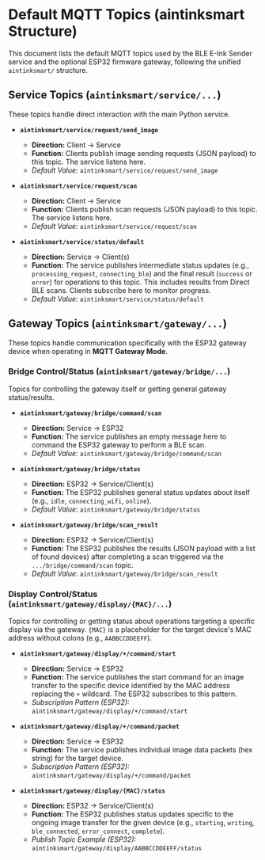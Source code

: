 # Default MQTT Topics (aintinksmart Structure)

This document lists the default MQTT topics used by the BLE E-Ink Sender service and the optional ESP32 firmware gateway, following the unified `aintinksmart/` structure.

## Service Topics (`aintinksmart/service/...`)

These topics handle direct interaction with the main Python service.

*   **`aintinksmart/service/request/send_image`**
    *   **Direction:** Client -> Service
    *   **Function:** Clients publish image sending requests (JSON payload) to this topic. The service listens here.
    *   *Default Value:* `aintinksmart/service/request/send_image`

*   **`aintinksmart/service/request/scan`**
    *   **Direction:** Client -> Service
    *   **Function:** Clients publish scan requests (JSON payload) to this topic. The service listens here.
    *   *Default Value:* `aintinksmart/service/request/scan`

*   **`aintinksmart/service/status/default`**
    *   **Direction:** Service -> Client(s)
    *   **Function:** The service publishes intermediate status updates (e.g., `processing_request`, `connecting_ble`) and the final result (`success` or `error`) for operations to this topic. This includes results from Direct BLE scans. Clients subscribe here to monitor progress.
    *   *Default Value:* `aintinksmart/service/status/default`

## Gateway Topics (`aintinksmart/gateway/...`)

These topics handle communication specifically with the ESP32 gateway device when operating in **MQTT Gateway Mode**.

### Bridge Control/Status (`aintinksmart/gateway/bridge/...`)

Topics for controlling the gateway itself or getting general gateway status/results.

*   **`aintinksmart/gateway/bridge/command/scan`**
    *   **Direction:** Service -> ESP32
    *   **Function:** The service publishes an empty message here to command the ESP32 gateway to perform a BLE scan.
    *   *Default Value:* `aintinksmart/gateway/bridge/command/scan`

*   **`aintinksmart/gateway/bridge/status`**
    *   **Direction:** ESP32 -> Service/Client(s)
    *   **Function:** The ESP32 publishes general status updates about itself (e.g., `idle`, `connecting_wifi`, `online`).
    *   *Default Value:* `aintinksmart/gateway/bridge/status`

*   **`aintinksmart/gateway/bridge/scan_result`**
    *   **Direction:** ESP32 -> Service/Client(s)
    *   **Function:** The ESP32 publishes the results (JSON payload with a list of found devices) after completing a scan triggered via the `.../bridge/command/scan` topic.
    *   *Default Value:* `aintinksmart/gateway/bridge/scan_result`

### Display Control/Status (`aintinksmart/gateway/display/{MAC}/...`)

Topics for controlling or getting status about operations targeting a specific display via the gateway. `{MAC}` is a placeholder for the target device's MAC address without colons (e.g., `AABBCCDDEEFF`).

*   **`aintinksmart/gateway/display/+/command/start`**
    *   **Direction:** Service -> ESP32
    *   **Function:** The service publishes the start command for an image transfer to the specific device identified by the MAC address replacing the `+` wildcard. The ESP32 subscribes to this pattern.
    *   *Subscription Pattern (ESP32):* `aintinksmart/gateway/display/+/command/start`

*   **`aintinksmart/gateway/display/+/command/packet`**
    *   **Direction:** Service -> ESP32
    *   **Function:** The service publishes individual image data packets (hex string) for the target device.
    *   *Subscription Pattern (ESP32):* `aintinksmart/gateway/display/+/command/packet`

*   **`aintinksmart/gateway/display/{MAC}/status`**
    *   **Direction:** ESP32 -> Service/Client(s)
    *   **Function:** The ESP32 publishes status updates specific to the ongoing image transfer for the given device (e.g., `starting`, `writing`, `ble_connected`, `error_connect`, `complete`).
    *   *Publish Topic Example (ESP32):* `aintinksmart/gateway/display/AABBCCDDEEFF/status`